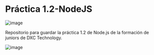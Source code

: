 # Práctica 1.2-NodeJS

![image](https://user-images.githubusercontent.com/127318967/224289970-7aa04718-1613-4de0-8670-1a6648b21452.png)

Repositorio para guardar la práctica 1.2 de Node.js de la formación de juniors de DXC Technology.

![image](https://user-images.githubusercontent.com/127318967/224290054-1f4a8687-7834-4ba4-b3ab-01f4921aad80.png)
